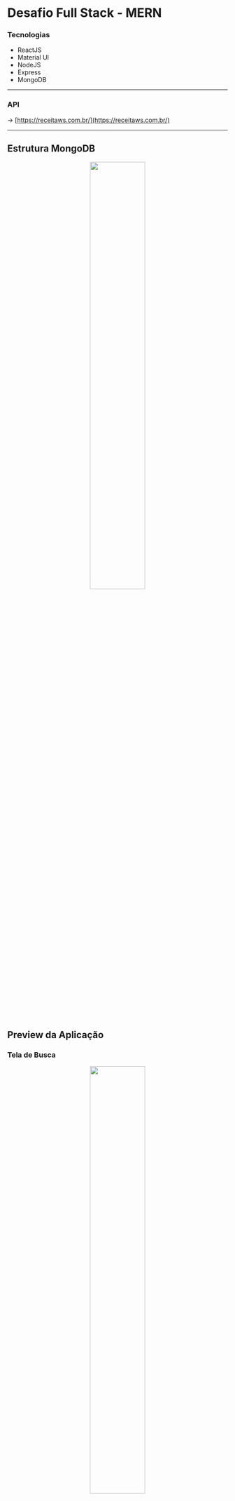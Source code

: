 # Desafio Full Stack - MERN

### Tecnologias

- ReactJS
- Material UI
- NodeJS
- Express
- MongoDB

---

### API

→ [https://receitaws.com.br/](https://receitaws.com.br/)

---

## Estrutura MongoDB

<p align="center">
<img align="center" width="50%" src="https://i.ibb.co/dGjs6WR/mongoDb.png" />
</a></p>

## Preview da Aplicação
### Tela de Busca
<p align="center">
<img align="center" width="50%" src="https://i.ibb.co/CBKTm3j/preview1.png" />
</a></p>
